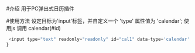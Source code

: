 #介绍
用于PC弹出式日历插件

#使用方法
设定目标为'input'标签，并自定义一个 'type' 属性值为 'calendar';
使用js 调用 calendar(#id)

```javascript
 <input type="text" readonly="readonly" id="cal1" data-type='calendar' placeholder="点击选择日期">
}
```


